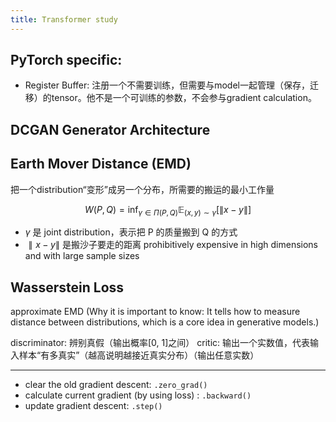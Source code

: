 ```yaml
---
title: Transformer study
---
```





## PyTorch specific:

* Register Buffer: 注册一个不需要训练，但需要与model一起管理（保存，迁移）的tensor。他不是一个可训练的参数，不会参与gradient calculation。





## DCGAN Generator Architecture





## Earth Mover Distance (EMD)
把一个distribution“变形”成另一个分布，所需要的搬运的最小工作量



$$
W(P, Q) = \inf_{\gamma \in \Pi(P, Q)} \mathbb{E}_{(x, y) \sim \gamma} [\|x - y\|]
$$


- $γ$ 是 joint distribution，表示把 P 的质量搬到 Q 的方式
- $∥x−y∥$ 是搬沙子要走的距离
prohibitively expensive in high dimensions and with large sample sizes

## Wasserstein Loss
approximate EMD
(Why it is important to know: It tells how to measure distance between distributions, which is a core idea in generative models.)


discriminator: 辨别真假（输出概率[0, 1]之间）
critic: 输出一个实数值，代表输入样本“有多真实”（越高说明越接近真实分布）（输出任意实数）




---

* clear the old gradient descent: `.zero_grad()`
* calculate current gradient (by using loss) : `.backward()`
* update gradient descent: `.step()`



























